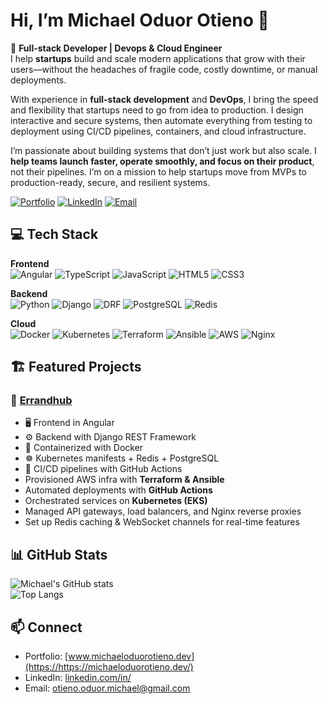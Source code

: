 # Hi, I’m Michael Oduor Otieno 👋

🚀 **Full-stack Developer | Devops & Cloud Engineer**  
I help **startups** build and scale modern applications that grow with their users—without the headaches of fragile code, costly downtime, or manual deployments.

With experience in **full-stack development** and **DevOps**, I bring the speed and flexibility that startups need to go from idea to production. I design interactive and secure systems, then automate everything from testing to deployment using CI/CD pipelines, containers, and cloud infrastructure.

I’m passionate about building systems that don’t just work but also scale. I **help teams launch faster, operate smoothly, and focus on their product**, not their pipelines. I’m on a mission to help startups move from MVPs to production-ready, secure, and resilient systems.

[![Portfolio](https://img.shields.io/badge/Portfolio-%23007ACC.svg?&style=for-the-badge&logo=google-chrome&logoColor=white)](https://michael-oduor-otieno.vercel.app)
[![LinkedIn](https://img.shields.io/badge/LinkedIn-%230077B5.svg?&style=for-the-badge&logo=linkedin&logoColor=white)](https://linkedin.com/in/michael-oduor-otieno)
[![Email](https://img.shields.io/badge/Email-%23D14836.svg?&style=for-the-badge&logo=gmail&logoColor=white)](mailto:otieno.oduor.michael@gmail.com)


## 💻 Tech Stack

**Frontend**  
![Angular](https://img.shields.io/badge/Angular-DD0031?style=flat&logo=angular&logoColor=white)
![TypeScript](https://img.shields.io/badge/TypeScript-3178C6?style=flat&logo=typescript&logoColor=white)
![JavaScript](https://img.shields.io/badge/JavaScript-F7DF1E?style=flat&logo=javascript&logoColor=black)
![HTML5](https://img.shields.io/badge/HTML5-E34F26?style=flat&logo=html5&logoColor=white)
![CSS3](https://img.shields.io/badge/CSS3-1572B6?style=flat&logo=css3&logoColor=white)

**Backend**  
![Python](https://img.shields.io/badge/Python-3776AB?style=flat&logo=python&logoColor=white)
![Django](https://img.shields.io/badge/Django-092E20?style=flat&logo=django&logoColor=white)
![DRF](https://img.shields.io/badge/Django%20REST-ff1709?style=flat&logo=django&logoColor=white) 
![PostgreSQL](https://img.shields.io/badge/PostgreSQL-316192?style=flat&logo=postgresql&logoColor=white)
![Redis](https://img.shields.io/badge/Redis-DC382D?style=flat&logo=redis&logoColor=white)

**Cloud**  
![Docker](https://img.shields.io/badge/Docker-2496ED?style=flat&logo=docker&logoColor=white)
![Kubernetes](https://img.shields.io/badge/Kubernetes-326CE5?style=flat&logo=kubernetes&logoColor=white)
![Terraform](https://img.shields.io/badge/Terraform-844FBA?style=flat&logo=terraform&logoColor=white)
![Ansible](https://img.shields.io/badge/Ansible-EE0000?style=flat&logo=ansible&logoColor=white)
![AWS](https://img.shields.io/badge/AWS-232F3E?style=flat&logo=amazonaws&logoColor=white)
![Nginx](https://img.shields.io/badge/Nginx-009639?style=flat&logo=nginx&logoColor=white)


## 🏗️ Featured Projects

### 📌 [Errandhub](https://github.com/Michael-Otieno/errandhub-frontend)  
- 🖥️ Frontend in Angular  
- ⚙️ Backend with Django REST Framework  
- 🐳 Containerized with Docker  
- ☸️ Kubernetes manifests + Redis + PostgreSQL  
- 🔄 CI/CD pipelines with GitHub Actions
- Provisioned AWS infra with **Terraform & Ansible**  
- Automated deployments with **GitHub Actions**  
- Orchestrated services on **Kubernetes (EKS)**  
- Managed API gateways, load balancers, and Nginx reverse proxies  
- Set up Redis caching & WebSocket channels for real-time features  

## 📊 GitHub Stats
![Michael's GitHub stats](https://github-readme-stats.vercel.app/api?username=Michael-Otieno&show_icons=true&count_private=true&theme=tokyonight)  
![Top Langs](https://github-readme-stats.vercel.app/api/top-langs/?username=Michael-Otieno&layout=compact&theme=tokyonight)  



## 📫 Connect
- Portfolio: [www.michaeloduorotieno.dev](https://https://michaeloduorotieno.dev/)
- LinkedIn: [linkedin.com/in/<your-handle>](https://linkedin.com/in/michael-oduor-otieno)
- Email: [otieno.oduor.michael@gmail.com](mailto:otieno.oduor.michael@gmail.com)  
